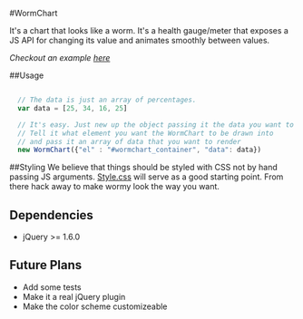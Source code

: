 #WormChart

It's a chart that looks like a worm.  It's a health gauge/meter that
exposes a JS API for changing its value and animates smoothly between values.  

*Checkout an example [here](https://waynemak.github.com/wormchart)*

##Usage
```javascript

  // The data is just an array of percentages.
  var data = [25, 34, 16, 25]

  // It's easy. Just new up the object passing it the data you want to display
  // Tell it what element you want the WormChart to be drawn into
  // and pass it an array of data that you want to render
  new WormChart({"el" : "#wormchart_container", "data": data})

```

##Styling
We believe that things should be styled with CSS not by hand passing JS
arguments. [Style.css](https://github.com/waynemak/WormChart/blob/master/style.css) will serve as a good starting point. From there hack away to make wormy look the way you want.

## Dependencies
* jQuery >= 1.6.0

## Future Plans

* Add some tests
* Make it a real jQuery plugin
* Make the color scheme customizeable
